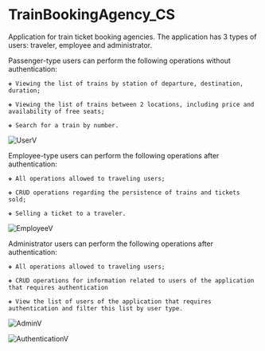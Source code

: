 # TrainBookingAgency_CS


Application for train ticket booking agencies. The application has 3 types of users: traveler, employee and administrator.

  Passenger-type users can perform the following operations without authentication:
  
    ❖ Viewing the list of trains by station of departure, destination, duration;
    
    ❖ Viewing the list of trains between 2 locations, including price and availability of free seats;
    
    ❖ Search for a train by number.
    
 ![UserV](https://user-images.githubusercontent.com/89385612/169567068-972f57fa-216d-437c-8c03-dd90383b6a28.png)


    
  Employee-type users can perform the following operations after authentication:
  
    ❖ All operations allowed to traveling users;
    
    ❖ CRUD operations regarding the persistence of trains and tickets sold;
    
    ❖ Selling a ticket to a traveler.
    
  ![EmployeeV](https://user-images.githubusercontent.com/89385612/169567735-862a3dc1-bf72-445a-bcab-5a73029e5ace.png)

    
  Administrator users can perform the following operations after authentication:
  
    ❖ All operations allowed to traveling users;
    
    ❖ CRUD operations for information related to users of the application that requires authentication
    
    ❖ View the list of users of the application that requires authentication and filter this list by user type. 
    
   ![AdminV](https://user-images.githubusercontent.com/89385612/169567148-8391485e-5a22-417f-8228-41753a496255.png)


![AuthenticationV](https://user-images.githubusercontent.com/89385612/169567197-9ca6c3b9-89fa-47ba-af3e-fc0b65dc63a8.png)


